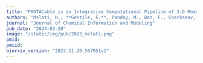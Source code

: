 ```yaml
---
title: "PROTACable is an Integrative Computational Pipeline of 3-D Modeling and Deep Learning to Automate the De Novo Design of PROTACs"
authors: "Mslati, H., **Gentile, F.**, Pandey, M., Ban, F., Cherkasov, A." 
journal: "Journal of Chemical Information and Modeling"
pub_date: "2024-03-20"
image: "/static/img/pub/2023_mslati.png"
pmid: 
pmcid: 
biorxiv_version: "2023.11.20.567951v1"
---
```


